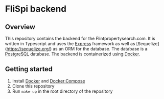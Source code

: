 # FliSpi backend

## Overview
This repository contains the backend for the Flintpropertysearch.com. It is written in Typescript and uses the [Express](https://expressjs.com/) framework as well as [Sequelize] (https://sequelize.org/) as an ORM for the database. The database is a [PostgreSQL](https://www.postgresql.org/) database. The backend is containerized using [Docker](https://www.docker.com/).

## Getting started
1. Install [Docker](https://docs.docker.com/install/) and [Docker Compose](https://docs.docker.com/compose/install/)
2. Clone this repository
3. Run `make up` in the root directory of the repository

